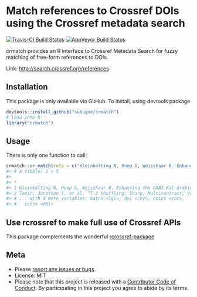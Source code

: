 


# Match references to Crossref DOIs using the Crossref metadata search

[![Travis-CI Build Status](https://travis-ci.org/subugoe/crmatch.svg?branch=master)](https://travis-ci.org/subugoe/crmatch)
[![AppVeyor Build Status](https://ci.appveyor.com/api/projects/status/github/subugoe/crmatch?branch=master&svg=true)](https://ci.appveyor.com/project/subugoe/crmatch)

crmatch provides an R interface to Crossref Metadata Search for fuzzy matching of free-form references to DOIs.

Link: <http://search.crossref.org/references>

## Installation

This package is only available via GitHub. To install, using devtools package

```r
devtools::install_github("subugoe/crmatch")
# load into R
library("crmatch")
```

## Usage

There is only one function to call:


```r
crmatch::cr_match(refs = c("Kleinbölting N, Huep G, Weisshaar B. Enhancing the GABI-Kat Arabidopsis thaliana T-DNA insertion mutant database by incorporating Araport11 annotation. Plant and Cell Physiology. 2017;58(1): e7.", "Tamir, Jonathan I. et al. “T-2 Shuffling: Sharp, Multicontrast, Volumetric Fast Spin-Echo Imaging.” Magnetic Resonance in Medicine 77.1 (2017): 180–195."))
#> # A tibble: 2 × 5
#>                                                                          text
#> *                                                                       <chr>
#> 1 Kleinbölting N, Huep G, Weisshaar B. Enhancing the GABI-Kat Arabidopsis tha
#> 2 Tamir, Jonathan I. et al. “T-2 Shuffling: Sharp, Multicontrast, Volumetric 
#> # ... with 4 more variables: match <lgl>, doi <chr>, coins <chr>,
#> #   score <dbl>
```


## Use rcrossref to make full use of Crossref APIs

This package complements the wonderful [rcrossref-package](https://github.com/ropensci/rcrossref)

## Meta

* Please [report any issues or bugs](https://github.com/subugoe/crmatch/issues).
* License: MIT
* Please note that this project is released with a [Contributor Code of Conduct](CONDUCT.md). By participating in this project you agree to abide by its terms.
